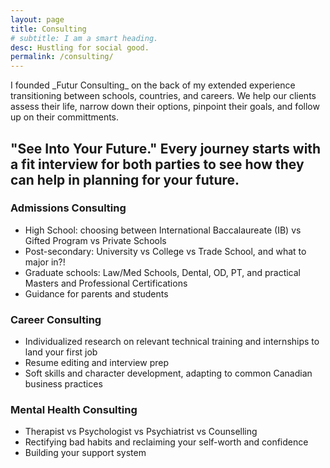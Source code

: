 ```yaml
---
layout: page
title: Consulting
# subtitle: I am a smart heading.
desc: Hustling for social good.
permalink: /consulting/
---
```


<div class="pretty-links">

<div class="lead lead-about"> I founded _Futur Consulting_ on the back of my extended experience transitioning between schools, countries, and careers. We help our clients assess their life, narrow down their options, pinpoint their goals, and follow up on their committments. 
</div>

<!-- {::nomarkdown} 
<figure class="site-profile">
    <img src="{{ site.baseurl }}/assets/img/profile.png">
</figure>
{:/} -->

"See Into Your Future."
Every journey starts with a fit interview for both parties to see how they can help in planning for your future.
---

### Admissions Consulting
- High School: choosing between International Baccalaureate (IB) vs Gifted Program vs Private Schools
- Post-secondary: University vs College vs Trade School, and what to major in?!
- Graduate schools: Law/Med Schools, Dental, OD, PT, and practical Masters and Professional Certifications
- Guidance for parents and students 

### Career Consulting
- Individualized research on relevant technical training and internships to land your first job
- Resume editing and interview prep
- Soft skills and character development, adapting to common Canadian business practices 

### Mental Health Consulting
- Therapist vs Psychologist vs Psychiatrist vs Counselling
- Rectifying bad habits and reclaiming your self-worth and confidence
- Building your support system
